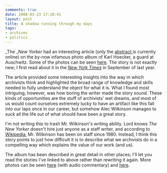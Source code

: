 ```yaml
---
comments: true
date: 2008-03-23 17:10:41
layout: post
title: A shadow running through my days
tags:
- archives
- politics
---
```


_The __New Yorker_ had an interesting article (only the [abstract ](http://www.newyorker.com/reporting/2008/03/17/080317fa_fact_wilkinson)is currently online) on the by-now infamous photo album of Karl Hoecker, a guard at Auschwitz. Some of the photos can be seen [here](http://www.newyorker.com/online/2008/03/17/slideshow_080317_wilkinson). The story is not exactly new; I first read about it in the _[New York Times](http://www.nytimes.com/2007/09/19/arts/design/19photo.html)_ in September of last year.<!-- more -->

The article provided some interesting insights into the way in which archivists think and highlighted the broad range of knowledge and skills needed to fully understand the object for what it is. What I found most intriguing, however, was how boring the writer made the story sound. These kinds of opportunities are the stuff of archivists' wet dreams, and most of us would count ourselves extremely lucky to have an artifact like this fall into our laps once in our career, but somehow Alec Wilkinson manages to suck all the life out of what should have been a great story.

I'm not writing this to trash Mr. Wilkinson's writing ability. Lord knows _The New Yorker_ doesn't hire just anyone as a staff writer, and according to [Wikipedia](http://en.wikipedia.org/wiki/Alec_Wilkinson), Mr. Wilkinson has been on staff since 1980. Instead, I think this story points to just how difficult it is to describe what we archivists do in a compelling way which explains the value of our work (and us).

The album has been described in great detail in other places; I'll let you read the stories I've linked to above rather than rewriting it again. More photos can be seen [here](http://www.nytimes.com/packages/html/arts/20070919_ALBUM_FEATURE/index.html) (with audio commentary) and [here](http://www.ushmm.org/museum/exhibit/online/ssalbum/).
